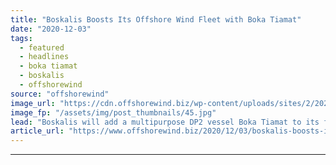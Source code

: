 ```yaml
---
title: "Boskalis Boosts Its Offshore Wind Fleet with Boka Tiamat"
date: "2020-12-03"
tags: 
  - featured
  - headlines
  - boka tiamat
  - boskalis
  - offshorewind
source: "offshorewind"
image_url: "https://cdn.offshorewind.biz/wp-content/uploads/sites/2/2020/12/03165002/Boskalis_Boka-Tiamat.jpg"
image_fp: "/assets/img/post_thumbnails/45.jpg"
lead: "Boskalis will add a multipurpose DP2 vessel Boka Tiamat to its fleet in January"
article_url: "https://www.offshorewind.biz/2020/12/03/boskalis-boosts-its-offshore-wind-fleet-with-boka-tiamat/"
---
```


---
